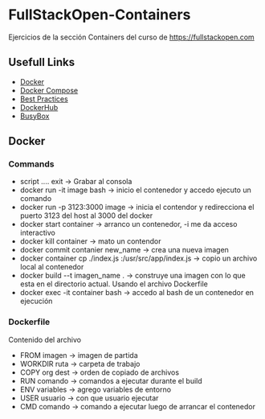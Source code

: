 # FullStackOpen-Containers
Ejercicios de la sección Containers del curso de https://fullstackopen.com


## Usefull Links

* [Docker](https://www.docker.com/)
* [Docker Compose](https://docs.docker.com/compose/)
* [Best Practices](https://snyk.io/blog/10-best-practices-to-containerize-nodejs-web-applications-with-docker/)
* [DockerHub](https://hub.docker.com/)
* [BusyBox](https://www.busybox.net/)

## Docker

### Commands

* script .... exit -> Grabar al consola
* docker run -it image bash -> inicio el contenedor y accedo ejecuto un comando
* docker run -p 3123:3000 image -> inicia el contendor y redirecciona el puerto 3123 del host al 3000 del docker
* docker start container -> arranco un contenedor, -i me da acceso interactivo
* docker kill container -> mato un contendor 
* docker commit contanier new_name -> crea una nueva imagen
* docker container cp ./index.js <container>:/usr/src/app/index.js -> copio un archivo local al contenedor
* docker build --t imagen_name . -> construye una imagen con lo que esta en el directorio actual. Usando el archivo Dockerfile
* docker exec -it container bash -> accedo al bash de un contenedor en ejecución


### Dockerfile
Contenido del archivo

* FROM imagen -> imagen de partida
* WORKDIR ruta -> carpeta de trabajo
* COPY org dest -> orden de copiado de archivos
* RUN comando -> comandos a ejecutar durante el build
* ENV variables -> agrego variables de entorno
* USER usuario -> con que usuario ejecutar
* CMD comando -> comando a ejecutar luego de arrancar el contenedor